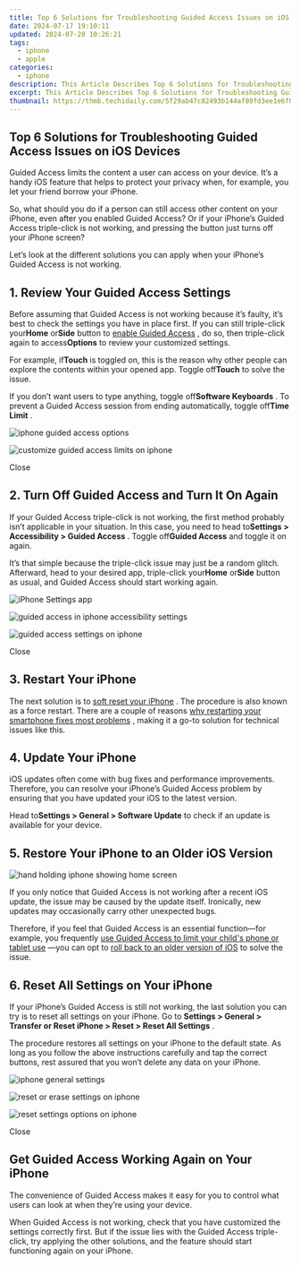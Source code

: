 ```yaml
---
title: Top 6 Solutions for Troubleshooting Guided Access Issues on iOS Devices
date: 2024-07-17 19:10:11
updated: 2024-07-20 10:26:21
tags:
  - iphone
  - apple
categories:
  - iphone
description: This Article Describes Top 6 Solutions for Troubleshooting Guided Access Issues on iOS Devices
excerpt: This Article Describes Top 6 Solutions for Troubleshooting Guided Access Issues on iOS Devices
thumbnail: https://thmb.techidaily.com/5f29ab47c82493b144af09fd3ee1e6f095ceaed40a8d07f3a01f7431f1caf6d4.jpg
---
```


## Top 6 Solutions for Troubleshooting Guided Access Issues on iOS Devices

 Guided Access limits the content a user can access on your device. It’s a handy iOS feature that helps to protect your privacy when, for example, you let your friend borrow your iPhone.

 So, what should you do if a person can still access other content on your iPhone, even after you enabled Guided Access? Or if your iPhone’s Guided Access triple-click is not working, and pressing the button just turns off your iPhone screen?

 Let’s look at the different solutions you can apply when your iPhone’s Guided Access is not working.

## 1\. Review Your Guided Access Settings

 Before assuming that Guided Access is not working because it’s faulty, it’s best to check the settings you have in place first. If you can still triple-click your**Home** or**Side** button to [enable Guided Access](https://www.makeuseof.com/tag/guided-access-iphone/) , do so, then triple-click again to access**Options** to review your customized settings.

 For example, if**Touch** is toggled on, this is the reason why other people can explore the contents within your opened app. Toggle off**Touch** to solve the issue.

 If you don’t want users to type anything, toggle off**Software Keyboards** . To prevent a Guided Access session from ending automatically, toggle off**Time Limit** .

![iphone guided access options](https://static1.makeuseofimages.com/wordpress/wp-content/uploads/2022/11/img_5214.jpeg)

![customize guided access limits on iphone](https://static1.makeuseofimages.com/wordpress/wp-content/uploads/2022/11/img_5213.jpeg)

Close

## 2\. Turn Off Guided Access and Turn It On Again

 If your Guided Access triple-click is not working, the first method probably isn’t applicable in your situation. In this case, you need to head to**Settings > Accessibility > Guided Access** . Toggle off**Guided Access** and toggle it on again.

 It’s that simple because the triple-click issue may just be a random glitch. Afterward, head to your desired app, triple-click your**Home** or**Side** button as usual, and Guided Access should start working again.

![iPhone Settings app](https://static1.makeuseofimages.com/wordpress/wp-content/uploads/2022/09/settings-general.JPEG)

![guided access in iphone accessibility settings](https://static1.makeuseofimages.com/wordpress/wp-content/uploads/2022/11/guided-access-1.JPEG)

![guided access settings on iphone](https://static1.makeuseofimages.com/wordpress/wp-content/uploads/2022/11/guided-access-2.JPEG)

Close

## 3\. Restart Your iPhone

 The next solution is to [soft reset your iPhone](https://www.makeuseof.com/iphone-soft-reset/) . The procedure is also known as a force restart. There are a couple of reasons [why restarting your smartphone fixes most problems](https://www.makeuseof.com/why-restarting-smartphone-fixes-most-problems/) , making it a go-to solution for technical issues like this.

## 4\. Update Your iPhone

 iOS updates often come with bug fixes and performance improvements. Therefore, you can resolve your iPhone’s Guided Access problem by ensuring that you have updated your iOS to the latest version.

 Head to**Settings > General > Software Update** to check if an update is available for your device.

## 5\. Restore Your iPhone to an Older iOS Version

![hand holding iphone showing home screen](https://static1.makeuseofimages.com/wordpress/wp-content/uploads/2022/10/MUO-in-article-image-(1200px-by-600px-21-ratio)-(14).jpg)

 If you only notice that Guided Access is not working after a recent iOS update, the issue may be caused by the update itself. Ironically, new updates may occasionally carry other unexpected bugs.

 Therefore, if you feel that Guided Access is an essential function—for example, you frequently [use Guided Access to limit your child's phone or tablet use](https://www.makeuseof.com/how-to-limit-kids-ipad-with-guided-access/) —you can opt to [roll back to an older version of iOS](https://www.makeuseof.com/how-to-downgrade-ios/) to solve the issue.

## 6\. Reset All Settings on Your iPhone

 If your iPhone’s Guided Access is still not working, the last solution you can try is to reset all settings on your iPhone. Go to **Settings > General > Transfer or Reset iPhone > Reset > Reset All Settings** .

 The procedure restores all settings on your iPhone to the default state. As long as you follow the above instructions carefully and tap the correct buttons, rest assured that you won’t delete any data on your iPhone.

![iphone general settings](https://static1.makeuseofimages.com/wordpress/wp-content/uploads/2022/11/iphone-reset.JPEG)

![reset or erase settings on iphone](https://static1.makeuseofimages.com/wordpress/wp-content/uploads/2022/11/reset-iphone-menu.JPEG)

![reset settings options on iphone](https://static1.makeuseofimages.com/wordpress/wp-content/uploads/2022/11/reset-iphone-options.JPEG)

Close

## Get Guided Access Working Again on Your iPhone

 The convenience of Guided Access makes it easy for you to control what users can look at when they’re using your device.

 When Guided Access is not working, check that you have customized the settings correctly first. But if the issue lies with the Guided Access triple-click, try applying the other solutions, and the feature should start functioning again on your iPhone.

<ins class="adsbygoogle"
     style="display:block"
     data-ad-format="autorelaxed"
     data-ad-client="ca-pub-7571918770474297"
     data-ad-slot="1223367746"></ins>



<ins class="adsbygoogle"
     style="display:block"
     data-ad-client="ca-pub-7571918770474297"
     data-ad-slot="8358498916"
     data-ad-format="auto"
     data-full-width-responsive="true"></ins>
